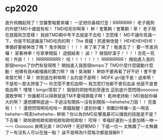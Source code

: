 # cp2020
直升飛機起飛了！空襲警報要來囉！
一定把你鼻樑打歪！RRRRRRR！
老子瘋狗的外號TMD十歲就有啦！
TMD咬死你啊草！
幹！會驚齁！會驚齁！草！
老子現在就瘋狗怎麼樣！
我說TMD期中考不去就是不去啦！怎麼樣！
MD不讓你見識一下，你是不知道誰是TMD吃肉的啊！
The 喪鐘！抓進勞改營！
HEHEHEHEHE！準備好要被勞改了嗎？
鬼步開啟！！！！
來了來了來了！衝進去了！
要一竿進洞囉！
家暴神拳！彤家拳開扁！
遊戲結束！
誒！？
做個好漢子！！！！去死一死啦！外掛！！！
RRRRRRRRR！
哈！！！！！！！
RRRRRRRR！
開始進入我的那個tempo了你們有發現嗎？
開始進入我那個tempo了
TMD什麼什麼國動什麼動！
他哪有我A蝦嘎痛的實力啊？
嗨！臭海鮮！
幹妳不要再看了好不好！會不會來幫忙啊！草！
妳到底在幹嘛啊！女的是不是啊！
MDFK girl是不是！過來啊！
不是啦～那太誇張了～
你怎麼不會扣血啊～
我怎麼打他都不會扣血誒
他是不是會吸血啊？
嘿嘿！bingo!答對了！
狠狠的把她甩到旁邊去
這到底什麼閃現ooooooo
還敢學啊？
你誰都可以得罪就是TM不要得罪瘋子啊！
乾林佬詩勒！MD我給你嚇大的啊？
還想髒啊底迪～
不過沒有關係～沒有到關係～hehehehe刀扇！！
完蛋啦！！！
還想閃現啊哈哈哈～
喪鐘敲醒！逮到你囉！
倒數計時囉～丟～啊丟hehehe～啊丟hehehehe~
幹嘛？你以為你MD反擊風暴可以擋我的技能是不是？
下去囉！
歐啦歐啦歐啦歐啦歐啦歐啦歐啦！
哎呀！
幸福好運到～主委加碼～咻～～～
Ooooooo
爽嗎兄弟！WOW呼！死好啊MD！
下面一位～
太無趣了～太無趣了～有沒有人可以在強一點？
誒不是啊為什麼每次都是我輸R？
